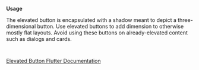 **Usage**

The elevated button is encapsulated with a shadow meant to depict a three-dimensional button. Use elevated buttons to add dimension to otherwise mostly flat layouts. Avoid using these buttons on already-elevated content such as dialogs and cards.

` `

[Elevated Button Flutter Documentation](https://api.flutter.dev/flutter/material/ElevatedButton-class.html)

` `